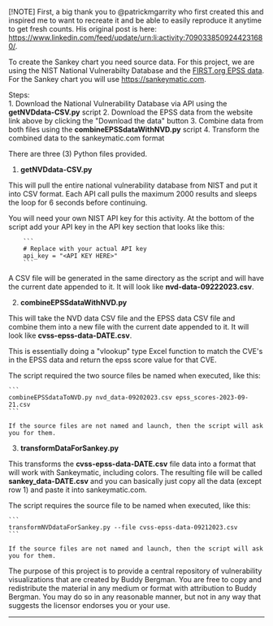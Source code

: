 [!NOTE]
First, a big thank you to @patrickmgarrity who first created this and inspired me to want to recreate it and be able to easily reproduce it anytime to get fresh counts. His original post is here: https://www.linkedin.com/feed/update/urn:li:activity:7090338509244231680/.


To create the Sankey chart you need source data. For this project, we are using the NIST National Vulnerabilty Database and the [FIRST.org EPSS data](https://www.first.org/epss/data_stats). For the Sankey chart you will use https://sankeymatic.com.

Steps:  
	1. Download the National Vulnerability Database via API using the **getNVDdata-CSV.py** script
	2. Download the EPSS data from the website link above by clicking the "Download the data" button
	3. Combine data from both files using the **combineEPSSdataWithNVD.py** script
	4. Transform the combined data to the sankeymatic.com format



There are three (3) Python files provided.  

1) **getNVDdata-CSV.py**
		
This will pull the entire national vulnerability database from NIST and put it into CSV format. Each API call pulls the maximum 2000 results and sleeps the loop for 6 seconds before continuing.

You will need your own NIST API key for this activity. At the bottom of the script add your API key in the API key section that looks like this:
						
		```
		# Replace with your actual API key
		api_key = "<API KEY HERE>"
		```
						
A CSV file will be generated in the same directory as the script and will have the current date appended to it.	It will look like **nvd-data-09222023.csv**.


2) **combineEPSSdataWithNVD.py**

This will take the NVD data CSV file and the EPSS data CSV file and combine them into a new file with the current date appended to it. It will look like **cvss-epss-data-DATE.csv**.

This is essentially doing a "vlookup" type Excel function to match the CVE's in the EPSS data and return the epss score value for that CVE. 

The script required the two source files be named when executed, like this:

	```
	combineEPSSdataToNVD.py nvd_data-09202023.csv epss_scores-2023-09-21.csv
	```
	
	If the source files are not named and launch, then the script will ask you for them.


3) **transformDataForSankey.py**

This transforms the **cvss-epss-data-DATE.csv** file data into a format that will work with Sankeymatic, including colors. The resulting file will be called **sankey_data-DATE.csv** and you can basically just copy all the data (except row 1) and paste it into sankeymatic.com. 

The script requires the source file to be named when executed, like this:

	```
	transformNVDdataForSankey.py --file cvss-epss-data-09212023.csv
	```

	If the source files are not named and launch, then the script will ask you for them.


The purpose of this project is to provide a central repository of vulnerability visualizations that are created by Buddy Bergman. You are free to copy and redistribute the material in any medium or format with attribution to Buddy Bergman. You may do so in any reasonable manner, but not in any way that suggests the licensor endorses you or your use.

----------------------------------

